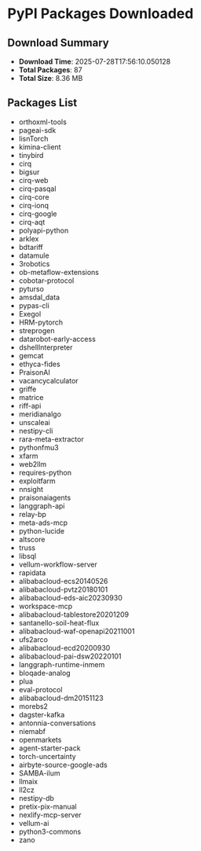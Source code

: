 # PyPI Packages Downloaded

## Download Summary
- **Download Time**: 2025-07-28T17:56:10.050128
- **Total Packages**: 87
- **Total Size**: 8.36 MB

## Packages List
- orthoxml-tools
- pageai-sdk
- lisnTorch
- kimina-client
- tinybird
- cirq
- bigsur
- cirq-web
- cirq-pasqal
- cirq-core
- cirq-ionq
- cirq-google
- cirq-aqt
- polyapi-python
- arklex
- bdtariff
- datamule
- 3robotics
- ob-metaflow-extensions
- cobotar-protocol
- pyturso
- amsdal_data
- pypas-cli
- Exegol
- HRM-pytorch
- streprogen
- datarobot-early-access
- dshellInterpreter
- gemcat
- ethyca-fides
- PraisonAI
- vacancycalculator
- griffe
- matrice
- riff-api
- meridianalgo
- unscaleai
- nestipy-cli
- rara-meta-extractor
- pythonfmu3
- xfarm
- web2llm
- requires-python
- exploitfarm
- nnsight
- praisonaiagents
- langgraph-api
- relay-bp
- meta-ads-mcp
- python-lucide
- altscore
- truss
- libsql
- vellum-workflow-server
- rapidata
- alibabacloud-ecs20140526
- alibabacloud-pvtz20180101
- alibabacloud-eds-aic20230930
- workspace-mcp
- alibabacloud-tablestore20201209
- santanello-soil-heat-flux
- alibabacloud-waf-openapi20211001
- ufs2arco
- alibabacloud-ecd20200930
- alibabacloud-pai-dsw20220101
- langgraph-runtime-inmem
- bloqade-analog
- plua
- eval-protocol
- alibabacloud-dm20151123
- morebs2
- dagster-kafka
- antonnia-conversations
- niemabf
- openmarkets
- agent-starter-pack
- torch-uncertainty
- airbyte-source-google-ads
- SAMBA-ilum
- llmaix
- ll2cz
- nestipy-db
- pretix-pix-manual
- nexlify-mcp-server
- vellum-ai
- python3-commons
- zano
